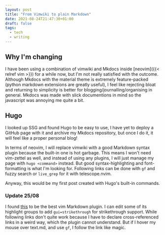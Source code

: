 ```yaml
---
layout: post
title: "From Vimwiki to plain Markdown"
date: 2021-08-24T21:47:30+01:00
draft: false
tags:
  - tech
  - writing
---
```


## Why I'm changing

I have been using a combination of vimwiki and Mkdocs inside [neovim]({{< relref vim >}}) for a while now, but I'm not really satisfied with the outcome. Although Mkdocs with the material theme is extremely feature-packed (python markdown extensions are greatly useful), I feel like rejecting bloat and returning to simplicity is better for blogging/journalling/organising in general. Mkdocs was made with slick documentions in mind so the javascript was annoying me quite a bit.

## Hugo

I looked up SSG and found Hugo to be easy to use, I have yet to deploy a GitHub page with it and archive my Mkdocs repository, but once I do it, it will feel like a proper personal blog!

In terms of neovim, I will replace vimwiki with a good Markdown syntax plugin because the built-in one is hot garbage. This means I won't need vim-zettel as well, and instead of using any plugins, I will just manage my page with `hugo <command>` instead. But good syntax-highlighting and font-formatting is what I'm looking for. Following links can be done with `gf` and fuzzy search or `live_grep` for it with telescope.nvim.

Anyway, this would be my first post created with Hugo's built-in commands.

### Update 25/08

I found [this](https://github.com/plasticboy/vim-markdown) to be the best vim Markdown plugin. I can edit some of its highlight groups to add `gui=strikethrough` for strikethrough support. While following links don't quite work because I have to declare cross-referenced links in a weird way, which the plugin cannot understand. But if I hover my mouse over text.md, and use `gf`, I follow the link like magic.
